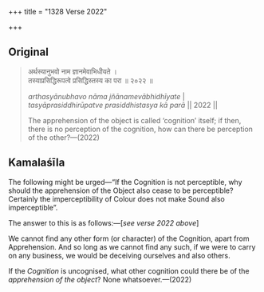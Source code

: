 +++
title = "1328 Verse 2022"

+++
## Original 
>
> अर्थस्यानुभवो नाम ज्ञानमेवाभिधीयते ।  
> तस्याप्रसिद्धिरूपत्वे प्रसिद्धिस्तस्य का परा ॥ २०२२ ॥ 
>
> *arthasyānubhavo nāma jñānamevābhidhīyate* \|  
> *tasyāprasiddhirūpatve prasiddhistasya kā parā* \|\| 2022 \|\| 
>
> The apprehension of the object is called ‘cognition’ itself; if then, there is no perception of the cognition, how can there be perception of the other?—(2022)



## Kamalaśīla

The following might be urged—“If the Cognition is not perceptible, why should the apprehension of the Object also cease to be perceptible? Certainly the imperceptibility of Colour does not make Sound also imperceptible”.

The answer to this is as follows:—[*see verse 2022 above*]

We cannot find any other form (or character) of the Cognition, apart from Apprehension. And so long as we cannot find any such, if we were to carry on any business, we would be deceiving ourselves and also others.

If the *Cognition* is uncognised, what other cognition could there be of the *apprehension of the object*? None whatsoever.—(2022)


